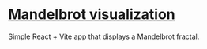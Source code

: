 # [Mandelbrot visualization](https://alan.computer/mandelbrot)

Simple React + Vite app that displays a Mandelbrot fractal.
